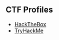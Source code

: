 ## CTF Profiles
- [HackTheBox](https://app.hackthebox.com/profile/1956397)
- [TryHackMe](https://tryhackme.com/r/p/k0ll)
